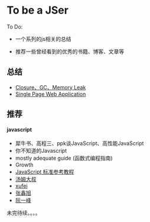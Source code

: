 # To be a JSer
To Do:

* 一个系列的js相关的总结

* 推荐一些曾经看到的优秀的书籍、博客、文章等

## 总结

* [Closure、GC、Memory Leak](sections/closure、GC、Memory%20Leak/Closure、GC、Memory%20Leak.md)
* [Single Page Web Application](sections/closure、GC、Memory%20Leak/Closure、GC、Memory%20Leak.md)

## 推荐

#### javascript
* 犀牛书、高程三、ppk谈JavaScript、高性能JavaScript
* 你不知道的Javascript
* mostly adequate guide (函数式编程指南)
* Growth
* [JavaScript 标准参考教程](http://javascript.ruanyifeng.com)
* [汤姆大叔](http://www.cnblogs.com/TomXu/)
* [xufei](https://github.com/xufei/blog)
* [张鑫旭](http://www.zhangxinxu.com)
* [阮一峰](http://www.ruanyifeng.com/home.html)



未完待续。。。。


